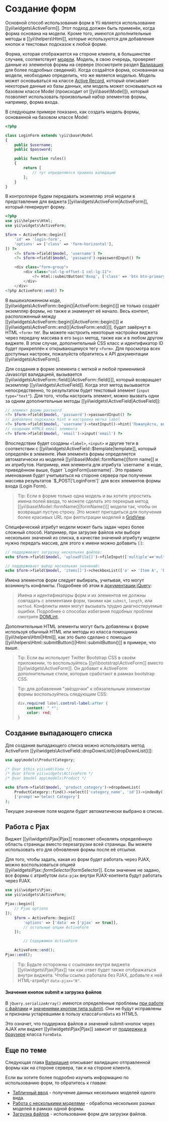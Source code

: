 Создание форм
==============

Основной способ использования форм в Yii является использование [[yii\widgets\ActiveForm]]. Этот подход должен быть
применён, когда форма основана на модели. Кроме того, имеются дополнительные методы в [[yii\helpers\Html]], которые
используются для добавления кнопок и текстовых подсказок к любой форме.

Форма, которая отображается на стороне клиента, в большинстве случаев, соответствует [модели](structure-models.md).
Модель, в свою очередь, проверяет данные из элементов формы на сервере (посмотрите раздел [Валидация](input-validation.md)
для более подробных сведений). Когда создаётся форма, основанная на модели, необходимо определить, что же является моделью.
Модель может основываться на классе [Active Record](db-active-record.md), который описывает некоторые данные из базы данных,
или модель может основываться на базовом классе Model (происходит от [[yii\base\Model]]), который позволяет использовать
произвольный набор элементов формы, например, форма входа.

В следующем примере показано, как создать модель формы, основанной на базовом классе Model:

```php
<?php

class LoginForm extends \yii\base\Model
{
    public $username;
    public $password;

    public function rules()
    {
        return [
            // тут определяются правила валидации
        ];
    }
}
```

В контроллере будем передавать экземпляр этой модели в представление для виджета [[yii\widgets\ActiveForm|ActiveForm]], который генерирует форму.

```php
<?php
use yii\helpers\Html;
use yii\widgets\ActiveForm;

$form = ActiveForm::begin([
    'id' => 'login-form',
    'options' => ['class' => 'form-horizontal'],
]) ?>
    <?= $form->field($model, 'username') ?>
    <?= $form->field($model, 'password')->passwordInput() ?>

    <div class="form-group">
        <div class="col-lg-offset-1 col-lg-11">
            <?= Html::submitButton('Вход', ['class' => 'btn btn-primary']) ?>
        </div>
    </div>
<?php ActiveForm::end() ?>
```

В вышеизложенном коде, [[yii\widgets\ActiveForm::begin()|ActiveForm::begin()]] не только создаёт экземпляр формы, но
также и знаменует её начало. Весь контент, расположенный между [[yii\widgets\ActiveForm::begin()|ActiveForm::begin()]]
и [[yii\widgets\ActiveForm::end()|ActiveForm::end()]], будет завёрнут в HTML `<form>` тег. Вы можете настроить некоторые 
настройки виджета через передачу массива в его `begin` метод, также как и в любом другом виджете. В этом случае, дополнительный
CSS класс и идентификатор ID будет прикреплён к открывающемуся тегу `<form>`. Для просмотра всех доступных настроек,
пожалуйста обратитесь к API документации [[yii\widgets\ActiveForm]].

Для создания в форме элемента с меткой и любой применимой Javascript валидацией, вызывается [[yii\widgets\ActiveForm::field()|ActiveForm::field()]],
который возвращает экземпляр [[yii\widgets\ActiveField]]. Когда этот метод вызывается непосредственно, то результатом 
будет текстовый элемент (`input type="text"`). Для того, чтобы настроить элемент, можно вызвать одни за одним дополнительные
методы [[yii\widgets\ActiveField|ActiveField]]:

```php
// элемент формы password
<?= $form->field($model, 'password')->passwordInput() ?>
// добавлена подсказка hint и настроена метка label
<?= $form->field($model, 'username')->textInput()->hint('Пожалуйста, введите имя')->label('Имя') ?>
// создание HTML5 email элемента
<?= $form->field($model, 'email')->input('email') ?>
```

Впоследствии будет созданы `<label>`, `<input>` и другие теги в соответствии с [[yii\widgets\ActiveField::$template|template]],
который определён в элементе. Имя элемента формы определяется автоматически из моделей [[yii\base\Model::formName()|form name]] 
и их атрибутов. Например, имя элемента для атрибута `username` в коде, приведённом выше, будет `LoginForm[username]`.
Это правило именования будет учитываться на стороне сервера при получении массива результатов `$_POST['LoginForm']`
для всех элементов формы входа (Login Form).

> Tip: Если в форме только одна модель и вы хотите упростить имена полей ввода, то можете сделать это
> перекрыв метод [[yii\base\Model::formName()|formName()]] модели так, чтобы он возвращал пустую строку.
> Это может пригодиться для получения более красивых URL при филтьтрации моделей
в [GridView](output-data-widgets.md#grid-view).

Специфический атрибут модели может быть задан через более сложный способ. Например, при загрузке файлов или выборе
нескольких значений из списка, в качестве значений атрибуту модели нужно передать массив, для этого к имени можно добавить
`[]`:

```php
// поддерживает загрузку нескольких файлов:
echo $form->field($model, 'uploadFile[]')->fileInput(['multiple'=>'multiple']);

// поддерживает выбор нескольких значений:
echo $form->field($model, 'items[]')->checkboxList(['a' => 'Item A', 'b' => 'Item B', 'c' => 'Item C']);
```

Имена элементов форм следует выбирать, учитывая, что могут возникнуть конфликты. Подробнее об этом в [документации jQuery](https://api.jquery.com/submit/):

> Имена и идентификаторы форм и их элементов не должны совпадать с элементами форм, такими как `submit`, `length`, или `method`. Конфликты имен могут вызывать трудно диагностируемые ошибки. Подробнее о способах избегания подобных проблем смотрите [DOMLint](http://kangax.github.io/domlint/).

Дополнительные HTML элементы могут быть добавлены к форме используя обычный HTML или методы из класса помощника [[yii\helpers\Html|Html]],
как это было сделано с помощью [[yii\helpers\Html::submitButton()|Html::submitButton()]] в примере, что выше. 

> Tip: Если вы использует Twitter Bootstrap CSS в своём приложении, то воспользуйтесь
> [[yii\bootstrap\ActiveForm]] вместо [[yii\widgets\ActiveForm]]. Он добавит к ActiveForm дополнительные стили, которые
> сработают в рамках bootstrap CSS.

> Tip: для добавления "звёздочки" к обязательным элементам формы воспользуйтесь следующим CSS:
>
> ```css
> div.required label.control-label:after {
>     content: " *";
>     color: red;
> }
> ```


Создание выпадающего списка <span id="creating-activeform-dropdownlist"></span>
---------------------

Для создания выпадающего списка можно использовать метод ActiveForm [[yii\widgets\ActiveField::dropDownList()|dropDownList()]]:

```php
use app\models\ProductCategory;

/* @var $this yii\web\View */
/* @var $form yii\widgets\ActiveForm */
/* @var $model app\models\Product */

echo $form->field($model, 'product_category')->dropdownList(
    ProductCategory::find()->select(['category_name', 'id'])->indexBy('id')->column(),
    ['prompt'=>'Select Category']
);
```

Текущее значение поля модели будет автоматически выбрано в списке.

Работа с Pjax <span id="working-with-pjax"></span>
--------------

Виджет [[yii\widgets\Pjax|Pjax]] позволяет обновлять определённую область страницы вместо
перезагрузки всей страницы. Вы можете использовать его для обновления формы после её отсылки.

Для того, чтобы задать, какая из форм будет работать через PJAX, можно воспользоваться
опцией [[yii\widgets\Pjax::$formSelector|$formSelector]]. Если значение не задано, все формы
с атрибутом `data-pjax` внутри PJAX-контента будут работать через PJAX.

```php
use yii\widgets\Pjax;
use yii\widgets\ActiveForm;

Pjax::begin([
    // Pjax options
]);
    $form = ActiveForm::begin([
        'options' => ['data' => ['pjax' => true]],
        // остальные опции ActiveForm
    ]);

        // Содержимое ActiveForm

    ActiveForm::end();
Pjax::end();
```
> Tip: Будьте осторожны с ссылками внутри виджета [[yii\widgets\Pjax|Pjax]] так как ответ будет
> также отображаться внутри виджета. Чтобы ссылка работала без PJAX, добавьте к ней HTML-атрибут
> `data-pjax="0"`.

#### Значения кнопок submit и загрузка файлов

В `jQuery.serializeArray()` имеются определённые проблемы
[при работе с файлами](https://github.com/jquery/jquery/issues/2321) и
[значениями кнопом типа submit](https://github.com/jquery/jquery/issues/2321).
Они не будут исправлены и признаны устаревшими в пользу класса`FormData` из HTML5.

Это означет, что поддержка файлов и значений submit-кнопок через AJAX или виджет
[[yii\widgets\Pjax|Pjax]] зависит от 
[поддержки в браузере](https://developer.mozilla.org/en-US/docs/Web/API/FormData#Browser_compatibility)
класса `FormData`.


Еще по теме <span id="further-reading"></span>
---------------

Следующая глава [Валидация](input-validation.md) описывает валидацию отправленной формы как на стороне сервера,
так и на стороне клиента.

Если вы хотите более подробно изучить информацию по использованию форм, то обратитесь к главам:

- [Табличный ввод](input-tabular-input.md) - получение данных нескольких моделей одного вида.
- [Работа с несколькими моделями](input-multiple-models.md) - обработка нескольких разных моделей в рамках одной формы.
- [Загрузка файлов](input-file-upload.md) - использование форм для загрузки файлов.
